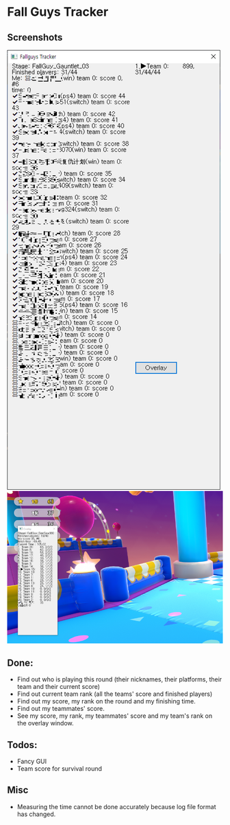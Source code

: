 # Fall Guys Tracker

## Screenshots
![Main window](https://raw.githubusercontent.com/drash99/FallGuysTracker/master/images/main.png)
![Overlay](https://raw.githubusercontent.com/drash99/FallGuysTracker/master/images/overlay.png)

## Done:
* Find out who is playing this round (their nicknames, their platforms, their team and their current score)
* Find out current team rank (all the teams' score and finished players)
* Find out my score, my rank on the round and my finishing time.
* Find out my teammates' score.
* See my score, my rank, my teammates' score and my team's rank on the overlay window.

## Todos:
* Fancy GUI
* Team score for survival round

## Misc
* Measuring the time cannot be done accurately because log file format has changed.
